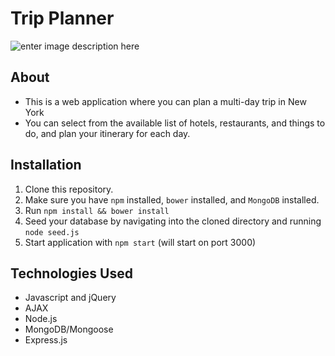 # **Trip Planner** #

![enter image description here](https://lh3.googleusercontent.com/-eFaCe_1dkv8/VaaPZRkaAYI/AAAAAAAAAro/VDTh0zYNuwo/s0/tripplanner.tiff "tripplanner.tiff")

##  About

 - This is a web application where you can plan a multi-day trip in New York
 - You can select from the available list of hotels, restaurants, and things to do, and plan your itinerary for each day. 

## Installation
1. Clone this repository.
2. Make sure you have `npm` installed, `bower` installed, and `MongoDB` installed. 
2. Run `npm install && bower install`
3. Seed your database by navigating into the cloned directory and running `node seed.js`
3. Start application with `npm start` (will start on port 3000)

## Technologies Used
 - Javascript and jQuery
 - AJAX
 - Node.js
 - MongoDB/Mongoose
 - Express.js
 
